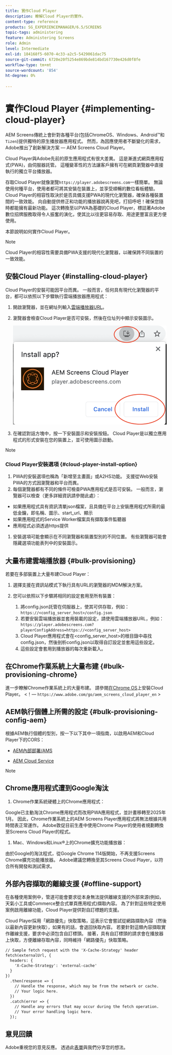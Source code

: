 ```yaml
---
title: 實作Cloud Player
description: 瞭解Cloud Player的實作。
content-type: reference
products: SG_EXPERIENCEMANAGER/6.5/SCREENS
topic-tags: administering
feature: Administering Screens
role: Admin
level: Intermediate
exl-id: 184168f5-6070-4c33-a2c5-5429061dac75
source-git-commit: 6720e20f5254e869bde814bd167730e426d0f8fe
workflow-type: tm+mt
source-wordcount: '854'
ht-degree: 0%

---
```


# 實作Cloud Player {#implementing-cloud-player}

AEM Screens傳統上會針對各種平台(包括ChromeOS、Windows、Android™和`Tizen`)提供獨特的原生播放器應用程式。 然而，為因應使用者不斷變化的需求，Adobe推出了創新解決方案 — AEM Screens Cloud Player。

Cloud Player與Adobe先前的原生應用程式有很大差異。 這是漸進式網頁應用程式(PWA)，由伺服器託管。 這種變革性的方法讓客戶擁有可在網頁瀏覽器中直接執行的獨立平台播放器。

存取Cloud Player就像瀏覽`https://player.adobescreens.com`一樣簡單。 無論使用何種平台，使用者都可將其安裝在裝置上，並享受順暢的數位看板體驗。 Cloud Player的相容性取決於是否具備支援PWA的現代化瀏覽器，確保各種裝置間的一致效能。 向自動提供修正和功能的播放器說再見吧，打招呼吧！確保您隨時都能擁有最新功能。 這次轉換至以PWA為基礎的Cloud Player，標誌著Adobe數位招牌服務取得令人振奮的演化，使其比以往更容易存取、用途更豐富且更方便使用。

本節說明如何實作Cloud Player。

>[!NOTE]
>
>Cloud Player的相容性需要具備PWA支援的現代化瀏覽器，以確保跨不同裝置的一致效能。

## 安裝Cloud Player {#installing-cloud-player}

Cloud Player的安裝可能因平台而異。 一般而言，任何具有現代化瀏覽器的平台，都可以依照以下步驟執行雲端播放器應用程式：

1. 開啟瀏覽器，並在網址列輸入[雲端播放器URL](https://player.adobescreens.com/content/dam/universal-player/firmware.html)。
1. 瀏覽器會檢查Cloud Player是否可安裝，然後在位址列中顯示安裝圖示。

   ![影像](/help/user-guide/assets/cloud-player-install.png)

1. 在確認對話方塊中，按一下安裝圖示和安裝按鈕。 Cloud Player是以獨立應用程式的形式安裝在您的裝置上，並可使用圖示啟動。

>[!NOTE]
>
>### Cloud Player安裝選項 {#cloud-player-install-option}
>
1. PWA的安裝選項也稱為「新增至主畫面」或A2HS功能。 支援從Web安裝PWA的方式因瀏覽器和平台而異。
1. 每個瀏覽器都有不同的條件可檢查PWA應用程式是否可安裝。 一般而言，瀏覽器可以檢查（更多詳細資訊請參閱此處）：
>
* 如果應用程式具有資訊清單json檔案，且具備在平台上安裝應用程式所需的最低金鑰，即名稱、圖示、start_url、顯示
* 如果應用程式的Service Worker檔案具有擷取事件監聽器
* 應用程式必須透過https提供
>
1. 安裝選項可能會顯示在不同瀏覽器和裝置型別的不同位置。 有些瀏覽器可能會隱藏選項功能表列中的安裝圖示。

## 大量布建雲端播放器 {#bulk-provisioning}

若要在多部裝置上大量布建Cloud Player：

1. 選擇支援在資訊站模式下執行具有URL的瀏覽器的MDM解決方案。
1. 您可以依照以下步驟將相同的設定套用至所有裝置：

   1. 將config.json託管在伺服器上，使其可供存取，例如： `https://<config_server_host>/config.json`
   1. 若要安裝雲端播放器並套用裝載的設定，請使用雲端播放器URL，例如： `https://player.adobescreens.com?playerConfigAddress=https://<config_server_host>`
   1. Cloud Player應用程式會在&lt;config_server_host>的根目錄中尋找config.json，然後剖析config.json以取得自訂設定並套用這些設定。
   1. 這些設定會套用到播放器的每次重新載入。

## 在Chrome作業系統上大量布建 {#bulk-provisioning-chrome}

進一步瞭解Chrome作業系統上的大量布建。 請參閱[在Chrome OS](https://main--screens-franklin-documentation--hlxscreens.hlx.live/updates/cloud-player/guides/chromeos-install-cloud-player)上安裝Cloud Player。 &lt;！— `https://www.adobe.com/go/aem_screens_cloud_player_en` >

## AEM執行個體上所需的設定 {#bulk-provisioning-config-aem}

根據AEM執行個體的型別，按一下以下其中一項指南，以啟用AEM和Cloud Player下的CORS：

* [AEM內部部署/AMS](https://main--screens-franklin-documentation--hlxscreens.hlx.live/updates/cloud-player/guides/cors-settings-aem-onpremandams) <!-- `https://www.adobe.com/go/aem_screens_cors_ams_en` -->

* [AEM Cloud Service](https://main--screens-franklin-documentation--hlxscreens.hlx.live/updates/cloud-player/guides/cors-settings-aem-cs) <!-- `https://www.adobe.com/go/aem_screens_cors_aemaacs_en` -->


>[!NOTE]
>
## Chrome應用程式遭到Google淘汰
>
1. Chrome作業系統硬體上的Chrome應用程式：
>
Google已主動淘汰Chrome應用程式而改用PWA應用程式，並計畫移轉至2025年1月。 因此，Chrome作業系統上的AEM Screens Player應用程式將無法根據共用時間表正常運作。 Adobe敦促目前生產中使用Chrome Player的使用者規劃轉換至Screens Cloud Player的程式。
>
1. Mac、Windows和Linux®上的Chrome擴充功能播放器：
>
由於Google的淘汰程式，從Google Chrome 114版開始，不再支援Screens Chrome擴充功能播放器。 Adobe建議您轉換至其Screens Cloud Player，以符合所有開發和測試需求。

## 外部內容擷取的離線支援 {#offline-support}

在各種使用案例中，管道可能會要求從本身無法提供離線支援的外部來源(例如，天氣小工具或Commerce整合式單頁應用程式)擷取內容。 為了針對這些特定使用案例啟用離線功能，Cloud Player提供對自訂標題的支援。

Cloud Player採用「網路優先」快取策略，這表示它會嘗試從網路擷取內容（然後以最新內容更新快取），如果有的話，會退回快取內容。 若要針對這類內容擷取實作離線支援，要求中必須包含自訂標頭。 接著，具有自訂標頭的請求會在播放器上快取，方便離線存取內容，同時維持「網路優先」快取策略。

```
// Sample fetch request with the 'X-Cache-Strategy' header
fetch(externalUrl, {
  headers: {
    'X-Cache-Strategy': 'external-cache'
  }
})
  .then(response => {
    // Handle the response, which may be from the network or cache.
    // Your logic here.
  })
  .catch(error => {
    // Handle any errors that may occur during the fetch operation.
    // Your error handling logic here.
  }); 
```

## 意見回饋

Adobe重視您的意見反應。 透過此[表單](https://forms.office.com/pages/responsepage.aspx?id=Wht7-jR7h0OUrtLBeN7O4TFE0b_GjstOj6I1uGs9vLpURVdWWklQQTZZRTFVNEhRVlBWWldMWlJXOC4u)與我們分享您的想法。
